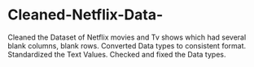 # Cleaned-Netflix-Data-
Cleaned the Dataset of Netflix movies and Tv shows which had several blank columns, blank rows. Converted Data types to consistent format. Standardized the Text Values. Checked and fixed the Data types.
